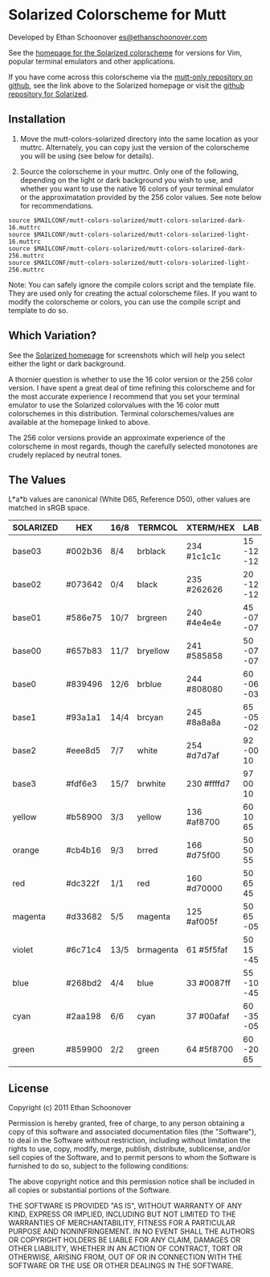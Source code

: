 Solarized Colorscheme for Mutt
==============================

Developed by Ethan Schoonover <es@ethanschoonover.com>

See the [homepage for the Solarized colorscheme][solarized] for versions for 
Vim, popular terminal emulators and other applications.

If you have come across this colorscheme via the [mutt-only repository on 
github][mutt-solarized-github], see the link above to the Solarized homepage or
visit the [github repository for Solarized][solarized-github].

[solarized]: http://ethanschoonover.com/solarized
[solarized-github]: https://github.com/altercation/solarized
[mutt-solarized-github]: https://github.com/altercation/mutt-colors-solarized

Installation
------------

1. Move the mutt-colors-solarized directory into the same location as your 
   muttrc. Alternately, you can copy just the version of the colorscheme you 
   will be using (see below for details).

2. Source the colorscheme in your muttrc. Only one of the following, depending 
   on the light or dark background you wish to use, and whether you want to use 
   the native 16 colors of your terminal emulator or the approximatation 
   provided by the 256 color values. See note below for recommendations.

```
source $MAILCONF/mutt-colors-solarized/mutt-colors-solarized-dark-16.muttrc
source $MAILCONF/mutt-colors-solarized/mutt-colors-solarized-light-16.muttrc
source $MAILCONF/mutt-colors-solarized/mutt-colors-solarized-dark-256.muttrc
source $MAILCONF/mutt-colors-solarized/mutt-colors-solarized-light-256.muttrc
```

Note: You can safely ignore the compile colors script and the template file.  
They are used only for creating the actual colorscheme files. If you want to 
modify the colorscheme or colors, you can use the compile script and template 
to do so.

Which Variation?
----------------

See the [Solarized homepage][solarized] for screenshots which will help you 
select either the light or dark background.

A thornier question is whether to use the 16 color version or the 256 color 
version. I have spent a great deal of time refining this colorscheme and for 
the most accurate experience I recommend that you set your terminal emulator to 
use the Solarized colorvalues with the 16 color mutt colorschemes in this 
distribution. Terminal colorschemes/values are available at the homepage linked 
to above.

The 256 color versions provide an approximate experience of the colorscheme in 
most regards, though the carefully selected monotones are crudely replaced by 
neutral tones.

The Values
----------

L\*a\*b values are canonical (White D65, Reference D50), other values are 
matched in sRGB space.

SOLARIZED | HEX     | 16/8 | TERMCOL   | XTERM/HEX   | L*A*B   | sRGB           | HSB
--------- | ------- | ---- |---------- | ----------- | ------- | -------------- | -----------
base03    | #002b36 |  8/4 | brblack   | 234 #1c1c1c | 15 -12 -12 |   0  43  54 | 193 100  21
base02    | #073642 |  0/4 | black     | 235 #262626 | 20 -12 -12 |   7  54  66 | 192  90  26
base01    | #586e75 | 10/7 | brgreen   | 240 #4e4e4e | 45 -07 -07 |  88 110 117 | 194  25  46
base00    | #657b83 | 11/7 | bryellow  | 241 #585858 | 50 -07 -07 | 101 123 131 | 195  23  51
base0     | #839496 | 12/6 | brblue    | 244 #808080 | 60 -06 -03 | 131 148 150 | 186  13  59
base1     | #93a1a1 | 14/4 | brcyan    | 245 #8a8a8a | 65 -05 -02 | 147 161 161 | 180   9  63
base2     | #eee8d5 |  7/7 | white     | 254 #d7d7af | 92 -00  10 | 238 232 213 |  44  11  93
base3     | #fdf6e3 | 15/7 | brwhite   | 230 #ffffd7 | 97  00  10 | 253 246 227 |  44  10  99
yellow    | #b58900 |  3/3 | yellow    | 136 #af8700 | 60  10  65 | 181 137   0 |  45 100  71
orange    | #cb4b16 |  9/3 | brred     | 166 #d75f00 | 50  50  55 | 203  75  22 |  18  89  80
red       | #dc322f |  1/1 | red       | 160 #d70000 | 50  65  45 | 220  50  47 |   1  79  86
magenta   | #d33682 |  5/5 | magenta   | 125 #af005f | 50  65 -05 | 211  54 130 | 331  74  83
violet    | #6c71c4 | 13/5 | brmagenta |  61 #5f5faf | 50  15 -45 | 108 113 196 | 237  45  77
blue      | #268bd2 |  4/4 | blue      |  33 #0087ff | 55 -10 -45 |  38 139 210 | 205  82  82
cyan      | #2aa198 |  6/6 | cyan      |  37 #00afaf | 60 -35 -05 |  42 161 152 | 175  74  63
green     | #859900 |  2/2 | green     |  64 #5f8700 | 60 -20  65 | 133 153   0 |  68 100  60

License
-------
Copyright (c) 2011 Ethan Schoonover

Permission is hereby granted, free of charge, to any person obtaining a copy
of this software and associated documentation files (the "Software"), to deal
in the Software without restriction, including without limitation the rights
to use, copy, modify, merge, publish, distribute, sublicense, and/or sell
copies of the Software, and to permit persons to whom the Software is
furnished to do so, subject to the following conditions:

The above copyright notice and this permission notice shall be included in
all copies or substantial portions of the Software.

THE SOFTWARE IS PROVIDED "AS IS", WITHOUT WARRANTY OF ANY KIND, EXPRESS OR
IMPLIED, INCLUDING BUT NOT LIMITED TO THE WARRANTIES OF MERCHANTABILITY,
FITNESS FOR A PARTICULAR PURPOSE AND NONINFRINGEMENT. IN NO EVENT SHALL THE
AUTHORS OR COPYRIGHT HOLDERS BE LIABLE FOR ANY CLAIM, DAMAGES OR OTHER
LIABILITY, WHETHER IN AN ACTION OF CONTRACT, TORT OR OTHERWISE, ARISING FROM,
OUT OF OR IN CONNECTION WITH THE SOFTWARE OR THE USE OR OTHER DEALINGS IN
THE SOFTWARE.
